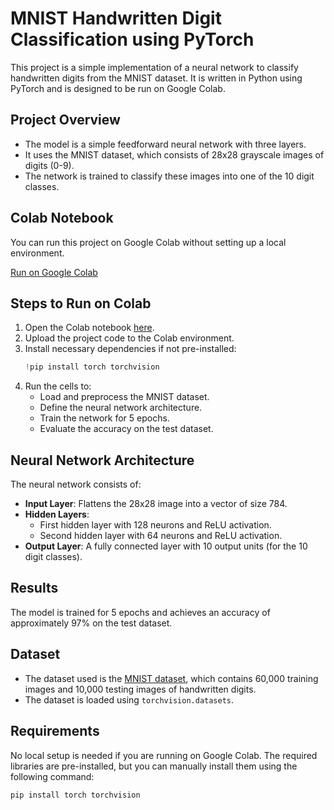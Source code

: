 # MNIST Handwritten Digit Classification using PyTorch

This project is a simple implementation of a neural network to classify handwritten digits from the MNIST dataset. It is written in Python using PyTorch and is designed to be run on Google Colab.

## Project Overview

- The model is a simple feedforward neural network with three layers.
- It uses the MNIST dataset, which consists of 28x28 grayscale images of digits (0-9).
- The network is trained to classify these images into one of the 10 digit classes.

## Colab Notebook

You can run this project on Google Colab without setting up a local environment.

[Run on Google Colab](https://colab.research.google.com/)

## Steps to Run on Colab

1. Open the Colab notebook [here](https://colab.research.google.com/).
2. Upload the project code to the Colab environment.
3. Install necessary dependencies if not pre-installed:
    ```python
    !pip install torch torchvision
    ```
4. Run the cells to:
    - Load and preprocess the MNIST dataset.
    - Define the neural network architecture.
    - Train the network for 5 epochs.
    - Evaluate the accuracy on the test dataset.

## Neural Network Architecture

The neural network consists of:
- **Input Layer**: Flattens the 28x28 image into a vector of size 784.
- **Hidden Layers**:
    - First hidden layer with 128 neurons and ReLU activation.
    - Second hidden layer with 64 neurons and ReLU activation.
- **Output Layer**: A fully connected layer with 10 output units (for the 10 digit classes).

## Results

The model is trained for 5 epochs and achieves an accuracy of approximately 97% on the test dataset.

## Dataset

- The dataset used is the [MNIST dataset](http://yann.lecun.com/exdb/mnist/), which contains 60,000 training images and 10,000 testing images of handwritten digits.
- The dataset is loaded using `torchvision.datasets`.

## Requirements

No local setup is needed if you are running on Google Colab. The required libraries are pre-installed, but you can manually install them using the following command:

```bash
pip install torch torchvision
